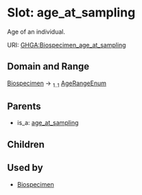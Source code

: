 
# Slot: age_at_sampling


Age of an individual.

URI: [GHGA:Biospecimen_age_at_sampling](https://w3id.org/GHGA/Biospecimen_age_at_sampling)


## Domain and Range

[Biospecimen](Biospecimen.md) &#8594;  <sub>1..1</sub> [AgeRangeEnum](AgeRangeEnum.md)

## Parents

 *  is_a: [age_at_sampling](age_at_sampling.md)

## Children


## Used by

 * [Biospecimen](Biospecimen.md)

